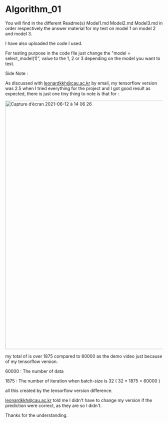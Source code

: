 # Algorithm_01

You will find in the different Readme(s) Model1.md Model2.md Model3.md in order respectively the answer material for my test on model 1 on model 2 and model 3.

I have also uploaded the code I used.

For testing purpose in the code file just change the "model = select_model(1)", value to the 1, 2 or 3 depending on the model you want to test.

Side Note :

As discussed with leonardkkh@cau.ac.kr by email, my tensorflow version was 2.5 when I tried everything for the project and I got good result as expected, there is just one tiny thing to note is that for :

<img width="795" alt="Capture d’écran 2021-06-12 à 14 06 26" src="https://user-images.githubusercontent.com/48728092/121798270-4450ba00-cc60-11eb-92c4-427910a54795.png">

my total of is over 1875 compared to 60000 as the demo video just because of my tensorflow version.

60000 : The number of data

1875  : The number of iteration when batch-size is 32 ( 32 * 1875 = 60000 )

all this created by the tensorflow version difference.

leonardkkh@cau.ac.kr told me I didn't have to change my version if the prediction were correct, as they are so I didn't.

Thanks for the understanding.
